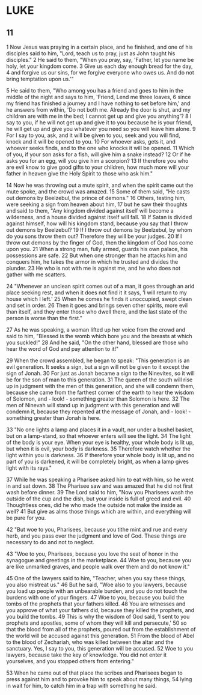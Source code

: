 # LUKE

## 11

1 Now Jesus was praying in a certain place, and he finished, and one of his disciples said to him, "Lord, teach us to pray, just as John taught his disciples." 2 He said to them, "When you pray, say, 'Father, let you name be holy, let your kingdom come. 3 Give us each day enough bread for the day, 4 and forgive us our sins, for we forgive everyone who owes us. And do not bring temptation upon us.'"

5 He said to them, "Who among you has a friend and goes to him in the middle of the night and says to him, 'Friend, Lend me three loaves, 6 since my friend has finished a journey and I have nothing to set before him,' and he answers from within, 'Do not both me. Already the door is shut, and my children are with me in the bed; I cannot get up and give you anything'? 8 I say to you, if he will not get up and give it to you because he is your friend, he will get up and give you whatever you need so you will leave him alone. 9 For I say to you, ask, and it will be given to you, seek and you will find, knock and it will be opened to you. 10 For whoever asks, gets it, and whoever seeks finds, and to the one who knocks it will be opened. 11 Which of you, if your son asks for a fish, will give him a snake instead? 12 Or if he asks you for an egg, will you give him a scorpion? 13 If therefore you who are evil know to give good gifts to your children, how much more will your father in heaven give the Holy Spirit to those who ask him."

14 Now he was throwing out a mute spirit, and when the spirit came out the mute spoke, and the crowd was amazed. 15 Some of them said, "He casts out demons by Beelzebul, the prince of demons." 16 Others, testing him, were seeking a sign from heaven about him, 17 but he saw their thoughts and said to them, "Any kingdom divided against itself will become a wilderness, and a house divided against itself will fall. 18 If Satan is divided against himself, how will his kingdom stand, because you say that I throw out demons by Beelzebul? 19 If I throw out demons by Beelzebul, by whom do you sons throw them out? Therefore they will be your judges. 20 If I throw out demons by the finger of God, then the kingdom of God has come upon you. 21 When a strong man, fully armed, guards his own palace, his possessions are safe. 22 But when one stronger than he attacks him and conquers him, he takes the armor in which he trusted and divides the plunder. 23 He who is not with me is against me, and he who does not gather with me scatters.

24 "Whenever an unclean spirit comes out of a man, it goes through an arid place seeking rest, and when it does not find it it says, 'I will return to my house which I left.' 25 When he comes he finds it unoccupied, swept clean and set in order. 26 Then it goes and brings seven other spirits, more evil than itself, and they enter those who dwell there, and the last state of the person is worse than the first."

27 As he was speaking, a woman lifted up her voice from the crowd and said to him, "Blessed is the womb which bore you and the breasts at which you suckled!" 28 And he said, "On the other hand, blessed are those who hear the word of God and pay attention to it!"

29 When the crowd assembled, he began to speak: "This generation is an evil generation. It seeks a sign, but a sign will not be given to it except the sign of Jonah. 30 For just as Jonah became a sign to the Ninevites, so it will be for the son of man to this generation. 31 The queen of the south will rise up in judgment with the men of this generation, and she will condemn them, because she came from the farthest corner of the earth to hear the wisdom of Solomon, and - look! - something greater than Solomon is here. 32 The men of Ninevah will stand up in judgment with this generation and will condemn it, because they repented at the message of Jonah, and - look! - something greater than Jonah is here. 

33 "No one lights a lamp and places it in a vault, nor under a bushel basket, but on a lamp-stand, so that whoever enters will see the light. 34 The light of the body is your eye. When your eye is healthy, your whole body is lit up, but when it is evil, your body is darkness. 35 Therefore watch whether the light within you is darkness. 36 If therefore your whole body is lit up, and no part of you is darkened, it will be completely bright, as when a lamp gives light with its rays."

37 While he was speaking a Pharisee asked him to eat with him, so he went in and sat down. 38 The Pharisee saw and was amazed that he did not first wash before dinner. 39 The Lord said to him, "Now you Pharisees wash the outside of the cup and the dish, but your inside is full of greed and evil. 40 Thoughtless ones, did he who made the outside not make the inside as well? 41 But give as alms those things which are within, and everything will be pure for you.

42 "But woe to you, Pharisees, because you tithe mint and rue and every herb, and you pass over the judgment and love of God. These things are necessary to do and not to neglect.

43 "Woe to you, Pharisees, because you love the seat of honor in the synagogue and greetings in the marketplace. 44 Woe to you, because you are like unmarked graves, and people walk over them and do not know it."

45 One of the lawyers said to him, "Teacher, when you say these things, you also mistreat us." 46 But he said, "Woe also to you lawyers, because you load up people with an unbearable burden, and you do not touch the burdens with one of your fingers. 47 Woe to you, because you build the tombs of the prophets that your fathers killed. 48 You are witnesses and you approve of what your fathers did, because they killed the prophets, and you build the tombs. 49 This is why the wisdom of God said, 'I sent to you prophets and apostles, some of whom they will kill and persecute,' 50 so that the blood from all of the prophets, poured out from the establishment of the world will be accused against this generation. 51 From the blood of Abel to the blood of Zechariah, who was killed between the altar and the sanctuary. Yes, I say to you, this generation will be accused. 52 Woe to you lawyers, because take the key of knowledge. You did not enter it yourselves, and you stopped others from entering."

53 When he came out of that place the scribes and Pharisees began to press against him and to provoke him to speak about many things, 54 lying in wait for him, to catch him in a trap with something he said.